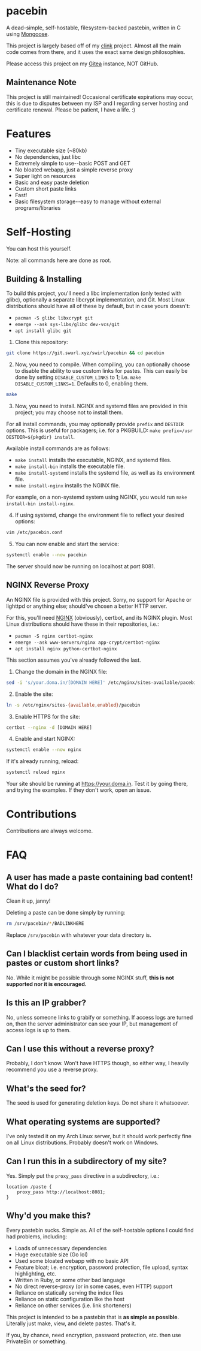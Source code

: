# pacebin

A dead-simple, self-hostable, filesystem-backed pastebin, written in C using [Mongoose](https://cesanta.com).

This project is largely based off of my [clink](https://git.swurl.xyz/swirl/clink) project. Almost all the main code comes from there, and it uses the exact same design philosophies.

Please access this project on my [Gitea](https://git.swurl.xyz/swirl/pacebin) instance, NOT GitHub.

## Maintenance Note
This project is still maintained! Occasional certificate expirations may occur, this is due to disputes between my ISP and I regarding server hosting and certificate renewal. Please be patient, I have a life. :)

# Features
- Tiny executable size (~80kb)
- No dependencies, just libc
- Extremely simple to use--basic POST and GET
- No bloated webapp, just a simple reverse proxy
- Super light on resources
- Basic and easy paste deletion
- Custom short paste links
- Fast!
- Basic filesystem storage--easy to manage without external programs/libraries

# Self-Hosting
You can host this yourself.

Note: all commands here are done as root.

## Building & Installing
To build this project, you'll need a libc implementation (only tested with glibc), optionally a separate libcrypt implementation, and Git. Most Linux distributions should have all of these by default, but in case yours doesn't:
- `pacman -S glibc libxcrypt git`
- `emerge --ask sys-libs/glibc dev-vcs/git`
- `apt install glibc git`

1. Clone this repository:

```bash
git clone https://git.swurl.xyz/swirl/pacebin && cd pacebin
```

2. Now, you need to compile. When compiling, you can optionally choose to disable the ability to use custom links for pastes. This can easily be done by setting `DISABLE_CUSTOM_LINKS` to 1; i.e. `make DISABLE_CUSTOM_LINKS=1`. Defaults to 0, enabling them.
```bash
make
```

3. Now, you need to install. NGINX and systemd files are provided in this project; you may choose not to install them.

For all install commands, you may optionally provide `prefix` and `DESTDIR` options. This is useful for packagers; i.e. for a PKGBUILD: `make prefix=/usr DESTDIR=${pkgdir} install`.

Available install commands are as follows:
- `make install` installs the executable, NGINX, and systemd files.
- `make install-bin` installs the executable file.
- `make install-systemd` installs the systemd file, as well as its environment file.
- `make install-nginx` installs the NGINX file.

For example, on a non-systemd system using NGINX, you would run `make install-bin install-nginx`.

4. If using systemd, change the environment file to reflect your desired options:
```bash
vim /etc/pacebin.conf
```

5. You can now enable and start the service:
```bash
systemctl enable --now pacebin
```

The server should now be running on localhost at port 8081.

## NGINX Reverse Proxy
An NGINX file is provided with this project. Sorry, no support for Apache or lighttpd or anything else; should've chosen a better HTTP server.

For this, you'll need [NGINX](https://nginx.org/en/download.html) (obviously), certbot, and its NGINX plugin. Most Linux distributions should have these in their repositories, i.e.:
- `pacman -S nginx certbot-nginx`
- `emerge --ask www-servers/nginx app-crypt/certbot-nginx`
- `apt install nginx python-certbot-nginx`

This section assumes you've already followed the last.

1. Change the domain in the NGINX file:
```bash
sed -i 's/your.doma.in/[DOMAIN HERE]' /etc/nginx/sites-available/pacebin
```

2. Enable the site:
```bash
ln -s /etc/nginx/sites-{available,enabled}/pacebin
```

3. Enable HTTPS for the site:
```bash
certbot --nginx -d [DOMAIN HERE]
```

4. Enable and start NGINX:
```bash
systemctl enable --now nginx
```

If it's already running, reload:
```bash
systemctl reload nginx
```

Your site should be running at https://your.doma.in. Test it by going there, and trying the examples. If they don't work, open an issue.

# Contributions
Contributions are always welcome.

# FAQ
## A user has made a paste containing bad content! What do I do?
Clean it up, janny!

Deleting a paste can be done simply by running:
```bash
rm /srv/pacebin/*/BADLINKHERE
```

Replace `/srv/pacebin` with whatever your data directory is.

## Can I blacklist certain words from being used in pastes or custom short links?
No. While it might be possible through some NGINX stuff, **this is not supported nor it is encouraged.**

## Is this an IP grabber?
No, unless someone links to grabify or something. If access logs are turned on, then the server administrator can see your IP, but management of access logs is up to them.

## Can I use this without a reverse proxy?
Probably, I don't know. Won't have HTTPS though, so either way, I heavily recommend you use a reverse proxy.

## What's the seed for?
The seed is used for generating deletion keys. Do not share it whatsoever.

## What operating systems are supported?
I've only tested it on my Arch Linux server, but it should work perfectly fine on all Linux distributions. Probably doesn't work on Windows.

## Can I run this in a subdirectory of my site?
Yes. Simply put the `proxy_pass` directive in a subdirectory, i.e.:
```
location /paste {
    proxy_pass http://localhost:8081;
}
```

## Why'd you make this?
Every pastebin sucks. Simple as. All of the self-hostable options I could find had problems, including:
- Loads of unnecessary dependencies
- Huge executable size (Go lol)
- Used some bloated webapp with no basic API
- Feature bloat; i.e. encryption, password protection, file upload, syntax highlighting, etc.
- Written in Ruby, or some other bad language
- No direct reverse-proxy (or in some cases, even HTTP) support
- Reliance on statically serving the index files
- Reliance on static configuration like the host
- Reliance on other services (i.e. link shorteners)

This project is intended to be a pastebin that is **as simple as possible**. Literally just make, view, and delete pastes. That's it.

If you, by chance, need encryption, password protection, etc. then use PrivateBin or something.
